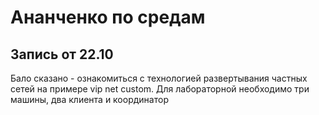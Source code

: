 # Ананченко по средам

## Запись от 22.10

Бало сказано - ознакомиться с технологией развертывания частных сетей на примере vip net custom. Для лабораторной необходимо три машины, два клиента и координатор

